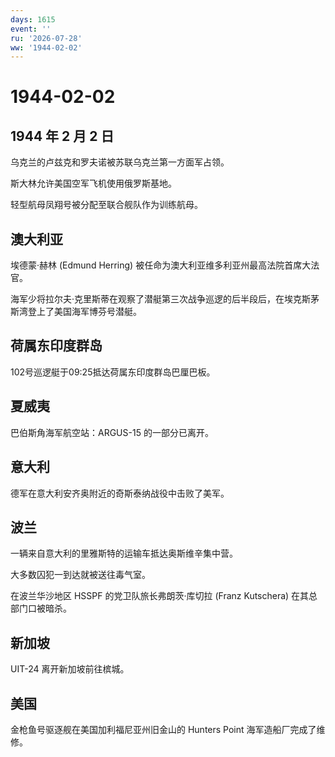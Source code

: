 ```yaml
---
days: 1615
event: ''
ru: '2026-07-28'
ww: '1944-02-02'
---
```


# 1944-02-02

## 1944 年 2 月 2 日

乌克兰的卢兹克和罗夫诺被苏联乌克兰第一方面军占领。

斯大林允许美国空军飞机使用俄罗斯基地。

轻型航母凤翔号被分配至联合舰队作为训练航母。

## 澳大利亚

埃德蒙·赫林 (Edmund Herring)
被任命为澳大利亚维多利亚州最高法院首席大法官。

海军少将拉尔夫·克里斯蒂在观察了潜艇第三次战争巡逻的后半段后，在埃克斯茅斯湾登上了美国海军博芬号潜艇。

## 荷属东印度群岛

102号巡逻艇于09:25抵达荷属东印度群岛巴厘巴板。

## 夏威夷

巴伯斯角海军航空站：ARGUS-15 的一部分已离开。

## 意大利

德军在意大利安齐奥附近的奇斯泰纳战役中击败了美军。

## 波兰

一辆来自意大利的里雅斯特的运输车抵达奥斯维辛集中营。

大多数囚犯一到达就被送往毒气室。

在波兰华沙地区 HSSPF 的党卫队旅长弗朗茨·库切拉 (Franz Kutschera)
在其总部门口被暗杀。

## 新加坡

UIT-24 离开新加坡前往槟城。

## 美国

金枪鱼号驱逐舰在美国加利福尼亚州旧金山的 Hunters Point
海军造船厂完成了维修。